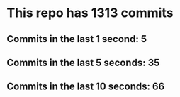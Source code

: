 # This repo has 1313 commits

## Commits in the last 1 second: 5
## Commits in the last 5 seconds: 35
## Commits in the last 10 seconds: 66
